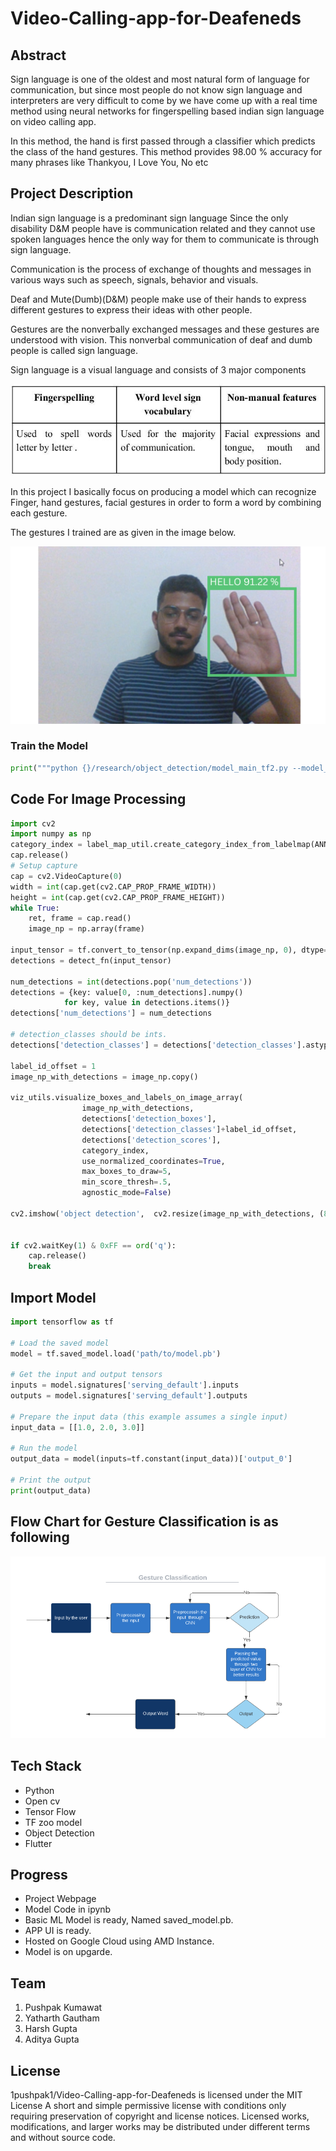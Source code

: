 # Video-Calling-app-for-Deafeneds
## Abstract

Sign language is one of the oldest and most natural form of language for communication, but since most people do not know sign language and interpreters are very difficult to come by we have come up with a real time method using neural networks for fingerspelling based indian sign language on video calling app.
 
In this method, the hand is first passed through a classifier which predicts the class of the hand gestures. This method provides 98.00 % accuracy for many phrases like Thankyou, I Love You, No etc

## Project Description

Indian sign language is a predominant sign language Since the only disability D&M people have is communication related and they cannot use spoken languages hence the only way for them to communicate is through sign language. 

Communication is the process of exchange of thoughts and messages in various ways such as speech, signals, behavior and visuals. 

Deaf and Mute(Dumb)(D&M) people make use of their hands to express different gestures to express their ideas with other people. 

Gestures are the nonverbally exchanged messages and these gestures are understood with vision. This nonverbal communication of deaf and dumb people is called sign language. 

Sign language is a visual language and consists of 3 major components 

![components](Images/components.jpg)

In this project I basically focus on producing a model which can recognize Finger, hand gestures, facial gestures in order to form a word by combining each gesture. 

The gestures I trained are as given in the image below.

![Signs](Images/THANKYOU.png)
### Train the Model
``` python
print("""python {}/research/object_detection/model_main_tf2.py --model_dir={}/{} --pipeline_config_path={}/{}/pipeline.config --num_train_steps=5000""".format(APIMODEL_PATH, MODEL_PATH,CUSTOM_MODEL_NAME,MODEL_PATH,CUSTOM_MODEL_NAME))
```
## Code For Image Processing
``` python
import cv2 
import numpy as np
category_index = label_map_util.create_category_index_from_labelmap(ANNOTATION_PATH+'/label_map.pbtxt')
cap.release()
# Setup capture
cap = cv2.VideoCapture(0)
width = int(cap.get(cv2.CAP_PROP_FRAME_WIDTH))
height = int(cap.get(cv2.CAP_PROP_FRAME_HEIGHT))
while True: 
    ret, frame = cap.read()
    image_np = np.array(frame)
    
input_tensor = tf.convert_to_tensor(np.expand_dims(image_np, 0), dtype=tf.float32)
detections = detect_fn(input_tensor)
    
num_detections = int(detections.pop('num_detections'))
detections = {key: value[0, :num_detections].numpy()
            for key, value in detections.items()}
detections['num_detections'] = num_detections

# detection_classes should be ints.
detections['detection_classes'] = detections['detection_classes'].astype(np.int64)

label_id_offset = 1
image_np_with_detections = image_np.copy()

viz_utils.visualize_boxes_and_labels_on_image_array(
                image_np_with_detections,
                detections['detection_boxes'], 
                detections['detection_classes']+label_id_offset,
                detections['detection_scores'],
                category_index,
                use_normalized_coordinates=True,
                max_boxes_to_draw=5,
                min_score_thresh=.5,
                agnostic_mode=False)

cv2.imshow('object detection',  cv2.resize(image_np_with_detections, (800, 600)))

    
if cv2.waitKey(1) & 0xFF == ord('q'):
    cap.release()
    break
```
## Import Model 
```python
import tensorflow as tf

# Load the saved model
model = tf.saved_model.load('path/to/model.pb')

# Get the input and output tensors
inputs = model.signatures['serving_default'].inputs
outputs = model.signatures['serving_default'].outputs

# Prepare the input data (this example assumes a single input)
input_data = [[1.0, 2.0, 3.0]]

# Run the model
output_data = model(inputs=tf.constant(input_data))['output_0']

# Print the output
print(output_data)
```
## Flow Chart for Gesture Classification is as following

![flowchart](Images/gesture.png)



## Tech Stack
- Python
- Open cv
- Tensor Flow
- TF zoo model
- Object Detection
- Flutter

## Progress
- Project Webpage <br>
- Model Code in ipynb <br>
- Basic ML Model is ready, Named saved_model.pb.
- APP UI is ready.
- Hosted on Google Cloud using AMD Instance.
- Model is on upgarde.

## Team 
1. Pushpak Kumawat
2. Yatharth Gautham
3. Harsh Gupta
4. Aditya Gupta

## License

1pushpak1/Video-Calling-app-for-Deafeneds is licensed under the
MIT License
A short and simple permissive license with conditions only requiring preservation of copyright and license notices. Licensed works, modifications, and larger works may be distributed under different terms and without source code.
